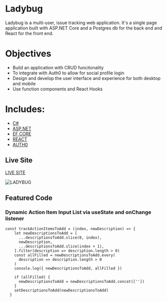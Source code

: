 # Ladybug

Ladybug is a multi-user, issue tracking web application.
It's a single page application built with ASP.NET Core and a Postgres db for the back end and React for the front end.

# Objectives

- Build an application with CRUD funcitonality
- To integrate with Auth0 to allow for social profile login
- Design and develop the user interface and experience for both desktop and mobile
- Use function components and React Hooks 

# Includes: 

- [C#](https://reactjs.org/docs/getting-started.html)
- [ASP.NET](https://reactjs.org/docs/getting-started.html)
- [EF CORE](https://reactjs.org/docs/getting-started.html)
- [REACT](https://reactjs.org/docs/getting-started.html)
- [AUTH0](https://reactjs.org/docs/getting-started.html)
 
## Live Site

[LIVE SITE](https://sdg-issue-tracker.herokuapp.com/)

![LADYBUG](http://g.recordit.co/Xsii4q0LuJ.gif)

## Featured Code

### Dynamic Action Item Input List via useState and onChange listener

```JSX
const trackActionItemsToAdd = (index, newDescription) => {
    let newDescriptionsToAdd = [
      ...descriptionsToAdd.slice(0, index),
      newDescription,
      ...descriptionsToAdd.slice(index + 1),
    ].filter(description => description.length > 0)
    const allFilled = newDescriptionsToAdd.every(
      description => description.length > 0
    )
    console.log({ newDescriptionsToAdd, allFilled })

    if (allFilled) {
      newDescriptionsToAdd = newDescriptionsToAdd.concat([''])
    }
    setDescriptionsToAdd(newDescriptionsToAdd)
  }
 ```
 
